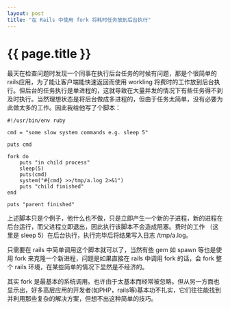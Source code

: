 ```yaml
---
layout: post
title: "在 Rails 中使用 fork 将耗时任务放到后台执行"
---
```


# {{ page.title }}

最天在检查问题时发现一个同事在执行后台任务的时候有问题，那是个很简单的rails应用，为了能让客户端能快速返回而使用  workling 将费时的工作放到后台执行。但后台的任务执行是单进程的，这就导致在大量并发的情况下有些任务得不到及时执行。当然理想状态是将后台做成多进程的，但由于任务太简单，没有必要为此做太多的工作。因此我给他写了个脚本：

    #!/usr/bin/env ruby

    cmd = "some slow system commands e.g. sleep 5"

    puts cmd

    fork do
        puts "in child process"
        sleep(5)
        puts(cmd)
        system("#{cmd} >>/tmp/a.log 2>&1")
        puts "child finished"
    end

    puts "parent finished"

上述脚本只是个例子，他什么也不做，只是立即产生一个新的子进程，新的进程在后台运行，而父进程立即退出，因此执行该脚本不会造成阻塞。费时的工作 （这里是 sleep 5）在后台执行，执行完毕后将结果写入日志 /tmp/a.log。

只需要在 rails 中简单调用这个脚本就可以了，当然有些 gem 如  spawn  等也是使用  fork 来克隆一个新进程，问题是如果直接在 rails  中调用 fork 的话，会 fork 整个 rails 环境，在某些简单的情况下显然是不经济的。

其实 fork 是最基本的系统调用。也许由于太基本而经常被忽略。但从另一方面也显示出，好多高层应用的开发者(如PHP，rails等)基本功不扎实，它们往往能找到并利用那些复杂的解决方案，但想不出这种简单的技巧。
